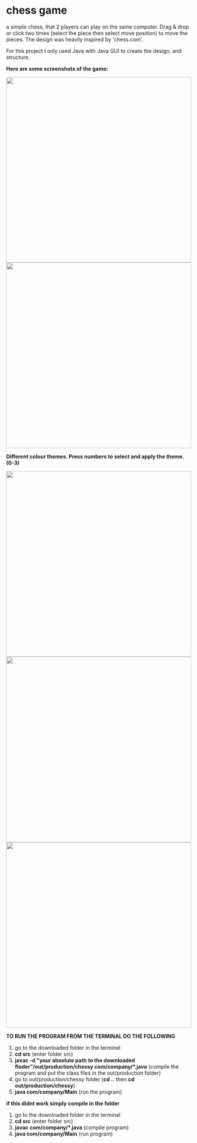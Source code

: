 # chess game
a simple chess, that 2 players can play on the same computer. Drag & drop or click two times (select the piece then select move position) to move the pieces. The design was heavily inspired by 'chess.com'.

For this project I only used Java with Java GUI to create the design, and structure.

<b>Here are some screenshots of the game:</b>

<img src="https://user-images.githubusercontent.com/99259850/171140402-7902c86a-9bd7-4a70-893e-0ee0e427ce24.jpg" width="500"/>
<img src="https://user-images.githubusercontent.com/99259850/171140414-97b32561-2dad-4cce-a2fc-5c7a888a85f0.jpg" width="500"/>

<b>Different colour themes. Press numbers to select and apply the theme. (0-3)</b>

<img src="https://user-images.githubusercontent.com/99259850/171140419-79a92b1b-72d6-40c0-b046-7ed9a54186a1.jpg" width="500"/>
<img src="https://user-images.githubusercontent.com/99259850/171140420-3b27430f-dc97-4c02-b8a9-50f003c8b115.jpg" width="500"/>
<img src="https://user-images.githubusercontent.com/99259850/171140423-3ff86860-7b27-406f-bc55-660dc5270540.jpg" width="500"/>

<b>TO RUN THE PROGRAM FROM THE TERMINAL DO THE FOLLOWING</b>
1. go to the downloaded folder in the terminal
2. <b>cd src</b> (enter folder src)
3. <b>javac -d "your absolute path to the downloaded floder"/out/production/chessy com/company/*.java</b>
(compile the program and put the class files in the out/production folder)
4. go to out/production/chessy folder (<b>cd ..</b> then <b>cd out/production/chessy</b>)
5. <b>java com/company/Main</b> (run the program)

<b>if this didnt work simply compile in the folder</b>
1. go to the downloaded folder in the terminal
2. <b>cd src</b> (enter folder src)
3. <b>javac com/company/*.java</b> (compile program)
4. <b>java com/company/Main</b> (run program)
